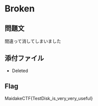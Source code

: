 # Broken
## 問題文
間違って消してしまいました

## 添付ファイル
- Deleted

## Flag
MaidakeCTF{TestDisk_is_very_very_useful}